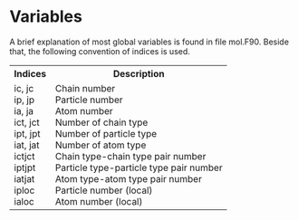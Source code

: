 Variables
=========
A brief explanation of most global variables is found in file mol.F90. Beside that, the following
convention of indices is used.

<table>
<tr>
<th>Indices</th>
<th>Description</th>
</tr>
<tr>
<td>
ic, jc<br>
ip, jp<br>
ia, ja<br>
ict, jct<br>
ipt, jpt<br>
iat, jat<br>
ictjct<br>
iptjpt<br>
iatjat<br>
iploc<br>
ialoc<br>
</td>
<td>
Chain number<br>
Particle number<br>
Atom number<br>
Number of chain type<br>
Number of particle type<br>
Number of atom type<br>
Chain type-chain type pair number<br>
Particle type-particle type pair number<br>
Atom type-atom type pair number<br>
Particle number (local)<br>
Atom number (local)<br>
</td>
</tr>
</table>
